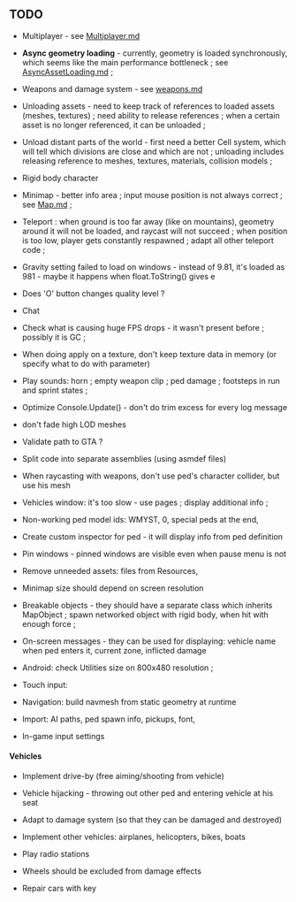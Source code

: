 
## TODO


- Multiplayer - see [Multiplayer.md](Multiplayer.md)

- **Async geometry loading** - currently, geometry is loaded synchronously, which seems like the main performance bottleneck ; see [AsyncAssetLoading.md](AsyncAssetLoading.md) ;

- Weapons and damage system - see [weapons.md](weapons.md)

- Unloading assets - need to keep track of references to loaded assets (meshes, textures) ; need ability to release references ; when a certain asset is no longer referenced, it can be unloaded ;

- Unload distant parts of the world - first need a better Cell system, which will tell which divisions are close and which are not ; unloading includes releasing reference to meshes, textures, materials, collision models ;

- Rigid body character

- Minimap - better info area ; input mouse position is not always correct ; see [Map.md](Map.md) ;

- Teleport : when ground is too far away (like on mountains), geometry around it will not be loaded, and raycast will not succeed ; when position is too low, player gets constantly respawned ; adapt all other teleport code ;


- Gravity setting failed to load on windows - instead of 9.81, it's loaded as 981 - maybe it happens when float.ToString() gives e

- Does 'O' button changes quality level ?

- Chat

- Check what is causing huge FPS drops - it wasn't present before ; possibly it is GC ;

- When doing apply on a texture, don't keep texture data in memory (or specify what to do with parameter)

- Play sounds: horn ; empty weapon clip ; ped damage ; footsteps in run and sprint states ;

- Optimize Console.Update() - don't do trim excess for every log message

- don't fade high LOD meshes

- Validate path to GTA ?

- Split code into separate assemblies (using asmdef files)

- When raycasting with weapons, don't use ped's character collider, but use his mesh

- Vehicles window: it's too slow - use pages ; display additional info ;

- Non-working ped model ids: WMYST, 0, special peds at the end, 

- Create custom inspector for ped - it will display info from ped definition

- Pin windows - pinned windows are visible even when pause menu is not

- Remove unneeded assets: files from Resources, 

- Minimap size should depend on screen resolution

- Breakable objects - they should have a separate class which inherits MapObject ; spawn networked object with rigid body, when hit with enough force ;

- On-screen messages - they can be used for displaying: vehicle name when ped enters it, current zone, inflicted damage

- Android: check Utilities size on 800x480 resolution ;

- Touch input: 


- Navigation: build navmesh from static geometry at runtime

- Import: AI paths, ped spawn info, pickups, font, 

- In-game input settings


#### Vehicles

- Implement drive-by (free aiming/shooting from vehicle)

- Vehicle hijacking - throwing out other ped and entering vehicle at his seat

- Adapt to damage system (so that they can be damaged and destroyed)

- Implement other vehicles: airplanes, helicopters, bikes, boats

- Play radio stations

- Wheels should be excluded from damage effects

- Repair cars with key

